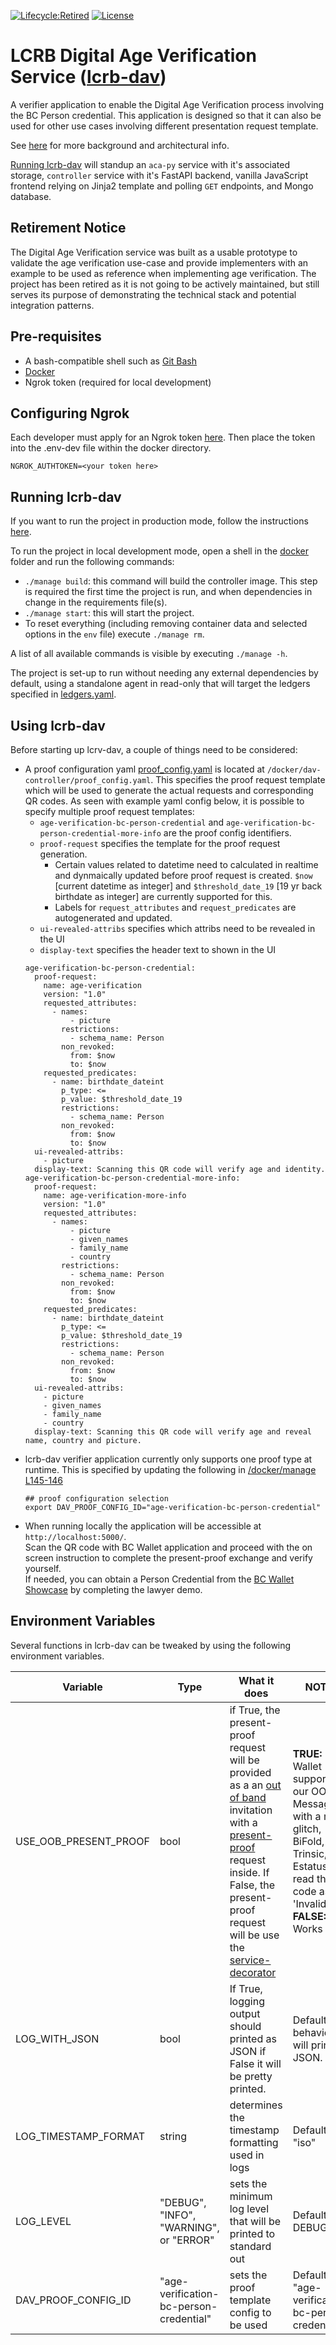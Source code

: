 [![Lifecycle:Retired](https://img.shields.io/badge/Lifecycle-Retired-d45500)](https://github.com/bcgov/repomountie/blob/master/doc/lifecycle-badges.md)
[![License](https://img.shields.io/badge/License-Apache%202.0-blue.svg)](LICENSE)

# LCRB Digital Age Verification Service ([lcrb-dav](https://hackmd.io/@esune/SywrtDQvp))

A verifier application to enable the Digital Age Verification process involving the BC Person credential. This application is designed so that it can also be used for other use cases involving different presentation request template.

See [here](https://hackmd.io/@esune/SywrtDQvp) for more background and architectural info.

[Running lcrb-dav](#running-lcrb-dav) will standup an `aca-py` service with it's associated storage, `controller` service with it's FastAPI backend, vanilla JavaScript frontend relying on Jinja2 template and polling `GET` endpoints, and Mongo database.

## Retirement Notice

The Digital Age Verification service was built as a usable prototype to validate the age verification use-case and provide implementers with an example to be used as reference when implementing age verification. The project has been retired as it is not going to be actively maintained, but still serves its purpose of demonstrating the technical stack and potential integration patterns.

## Pre-requisites

- A bash-compatible shell such as [Git Bash](https://git-scm.com/downloads)
- [Docker](https://docs.docker.com/get-docker/)
- Ngrok token (required for local development)

## Configuring Ngrok

Each developer must apply for an Ngrok token [here](https://dashboard.ngrok.com/get-started/your-authtoken). Then place the token into the .env-dev file within the docker directory.

```
NGROK_AUTHTOKEN=<your token here>
```

## Running lcrb-dav

If you want to run the project in production mode, follow the instructions [here](docs/Docker-for-Production.md).

To run the project in local development mode, open a shell in the [docker](docker/) folder and run the following commands:

- `./manage build`: this command will build the controller image. This step is required the first time the project is run, and when dependencies in change in the requirements file(s).
- `./manage start`: this will start the project.
- To reset everything (including removing container data and selected options in the `env` file) execute `./manage rm`.

A list of all available commands is visible by executing `./manage -h`.

The project is set-up to run without needing any external dependencies by default, using a standalone agent in read-only that will target the ledgers specified in [ledgers.yaml](docker/agent/config/ledgers.yaml).

## Using lcrb-dav

Before starting up lcrv-dav, a couple of things need to be considered:

- A proof configuration yaml [proof_config.yaml](/docker/dav-controller/proof_config.yaml) is located at `/docker/dav-controller/proof_config.yaml`. This specifies the proof request template which will be used to generate the actual requests and corresponding QR codes. As seen with example yaml config below, it is possible to specify multiple proof request templates:
  - `age-verification-bc-person-credential` and `age-verification-bc-person-credential-more-info` are the proof config identifiers.
  - `proof-request` specifies the template for the proof request generation.
    - Certain values related to datetime need to calculated in realtime and dynmaically updated before proof request is created. `$now` [current datetime as integer] and `$threshold_date_19` [19 yr back birthdate as integer] are currently supported for this.
    - Labels for `request_attributes` and `request_predicates` are autogenerated and updated.
  - `ui-revealed-attribs` specifies which attribs need to be revealed in the UI
  - `display-text` specifies the header text to shown in the UI
  ```
  age-verification-bc-person-credential:
    proof-request:
      name: age-verification
      version: "1.0"
      requested_attributes:
        - names:
            - picture
          restrictions:
            - schema_name: Person
          non_revoked:
            from: $now
            to: $now
      requested_predicates:
        - name: birthdate_dateint
          p_type: <=
          p_value: $threshold_date_19
          restrictions:
            - schema_name: Person
          non_revoked:
            from: $now
            to: $now
    ui-revealed-attribs:
      - picture
    display-text: Scanning this QR code will verify age and identity.
  age-verification-bc-person-credential-more-info:
    proof-request:
      name: age-verification-more-info
      version: "1.0"
      requested_attributes:
        - names:
            - picture
            - given_names
            - family_name
            - country
          restrictions:
            - schema_name: Person
          non_revoked:
            from: $now
            to: $now
      requested_predicates:
        - name: birthdate_dateint
          p_type: <=
          p_value: $threshold_date_19
          restrictions:
            - schema_name: Person
          non_revoked:
            from: $now
            to: $now
    ui-revealed-attribs:
      - picture
      - given_names
      - family_name
      - country
    display-text: Scanning this QR code will verify age and reveal name, country and picture.
  ```
- lcrb-dav verifier application currently only supports one proof type at runtime. This is specified by updating the following in [/docker/manage L145-146](/docker/manage)
  ```
  ## proof configuration selection
  export DAV_PROOF_CONFIG_ID="age-verification-bc-person-credential"
  ```
- When running locally the application will be accessible at `http://localhost:5000/`. </br>
  Scan the QR code with BC Wallet application and proceed with the on screen instruction to complete the present-proof exchange and verify yourself. </br>
  If needed, you can obtain a Person Credential from the [BC Wallet Showcase](https://digital.gov.bc.ca/digital-trust/showcase) by completing the lawyer demo.

## Environment Variables

Several functions in lcrb-dav can be tweaked by using the following environment variables.

| Variable              | Type                                    | What it does                                                                                                                                                                                                                                                                                                                                                                                                                                           | NOTES                                                                                                                                                         |
| --------------------- | --------------------------------------- | ------------------------------------------------------------------------------------------------------------------------------------------------------------------------------------------------------------------------------------------------------------------------------------------------------------------------------------------------------------------------------------------------------------------------------------------------------ | ------------------------------------------------------------------------------------------------------------------------------------------------------------- |
| USE_OOB_PRESENT_PROOF | bool                                    | if True, the present-proof request will be provided as a an [out of band](https://github.com/hyperledger/aries-rfcs/tree/main/features/0434-outofband) invitation with a [present-proof](https://github.com/hyperledger/aries-rfcs/tree/main/features/0037-present-proof) request inside. If False, the present-proof request will be use the [service-decorator](https://github.com/hyperledger/aries-rfcs/tree/main/features/0056-service-decorator) | **TRUE:** BC Wallet supports our OOB Message with a minor glitch, BiFold, Lissi, Trinsic, and Estatus all read the QR code as 'Invalid' **FALSE:** Works with |
| LOG_WITH_JSON         | bool                                    | If True, logging output should printed as JSON if False it will be pretty printed.                                                                                                                                                                                                                                                                                                                                                                     | Default behavior will print as JSON.                                                                                                                          |
| LOG_TIMESTAMP_FORMAT  | string                                  | determines the timestamp formatting used in logs                                                                                                                                                                                                                                                                                                                                                                                                       | Default is "iso"                                                                                                                                              |
| LOG_LEVEL             | "DEBUG", "INFO", "WARNING", or "ERROR"  | sets the minimum log level that will be printed to standard out                                                                                                                                                                                                                                                                                                                                                                                        | Defaults to DEBUG                                                                                                                                             |
| DAV_PROOF_CONFIG_ID   | "age-verification-bc-person-credential" | sets the proof template config to be used                                                                                                                                                                                                                                                                                                                                                                                                              | Defaults to "age-verification-bc-person-credential"                                                                                                           |
